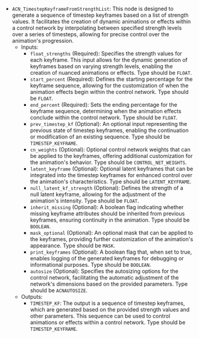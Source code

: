 - `ACN_TimestepKeyframeFromStrengthList`: This node is designed to generate a sequence of timestep keyframes based on a list of strength values. It facilitates the creation of dynamic animations or effects within a control network by interpolating between specified strength levels over a series of timesteps, allowing for precise control over the animation's progression.
    - Inputs:
        - `float_strengths` (Required): Specifies the strength values for each keyframe. This input allows for the dynamic generation of keyframes based on varying strength levels, enabling the creation of nuanced animations or effects. Type should be `FLOAT`.
        - `start_percent` (Required): Defines the starting percentage for the keyframe sequence, allowing for the customization of when the animation effects begin within the control network. Type should be `FLOAT`.
        - `end_percent` (Required): Sets the ending percentage for the keyframe sequence, determining when the animation effects conclude within the control network. Type should be `FLOAT`.
        - `prev_timestep_kf` (Optional): An optional input representing the previous state of timestep keyframes, enabling the continuation or modification of an existing sequence. Type should be `TIMESTEP_KEYFRAME`.
        - `cn_weights` (Optional): Optional control network weights that can be applied to the keyframes, offering additional customization for the animation's behavior. Type should be `CONTROL_NET_WEIGHTS`.
        - `latent_keyframe` (Optional): Optional latent keyframes that can be integrated into the timestep keyframes for enhanced control over the animation's characteristics. Type should be `LATENT_KEYFRAME`.
        - `null_latent_kf_strength` (Optional): Defines the strength of a null latent keyframe, allowing for the adjustment of the animation's intensity. Type should be `FLOAT`.
        - `inherit_missing` (Optional): A boolean flag indicating whether missing keyframe attributes should be inherited from previous keyframes, ensuring continuity in the animation. Type should be `BOOLEAN`.
        - `mask_optional` (Optional): An optional mask that can be applied to the keyframes, providing further customization of the animation's appearance. Type should be `MASK`.
        - `print_keyframes` (Optional): A boolean flag that, when set to true, enables logging of the generated keyframes for debugging or informational purposes. Type should be `BOOLEAN`.
        - `autosize` (Optional): Specifies the autosizing options for the control network, facilitating the automatic adjustment of the network's dimensions based on the provided parameters. Type should be `ACNAUTOSIZE`.
    - Outputs:
        - `TIMESTEP_KF`: The output is a sequence of timestep keyframes, which are generated based on the provided strength values and other parameters. This sequence can be used to control animations or effects within a control network. Type should be `TIMESTEP_KEYFRAME`.
